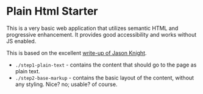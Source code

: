 # Plain Html Starter

This is a very basic web application that utilizes semantic HTML and progressive enhancement. It provides good accessibility and works without JS enabled.

This is based on the excellent [write-up of Jason Knight](https://medium.com/codex/progressive-enhancement-accessible-web-design-on-a-silver-platter-241ab262284b).

- `./step1-plain-text` - contains the content that should go to the page as plain text.
- `./step2-base-markup` - contains the basic layout of the content, without any styling. Nice? no; usable? of course.
